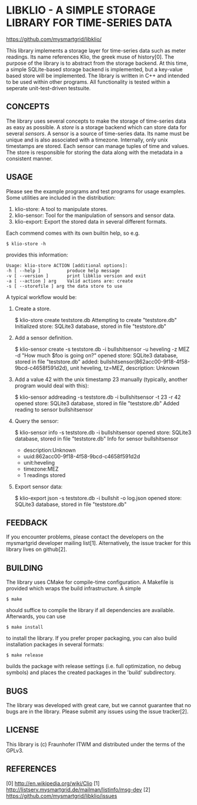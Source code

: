 # LIBKLIO - A SIMPLE STORAGE LIBRARY FOR TIME-SERIES DATA

  https://github.com/mysmartgrid/libklio/

This library implements a storage layer for time-series data such as
meter readings. Its name references Klio, the greek muse of history[0].
The purpose of the library is to abstract from the storage backend. At
this time, a simple SQLite-based storage backend is implemented, but a
key-value based store will be implemented. The library is written in
C++ and intended to be used within other programs. All functionality is
tested within a seperate unit-test-driven testsuite.

## CONCEPTS
The library uses several concepts to make the storage of time-series
data as easy as possible. A *store* is a storage backend which can store
data for several *sensors*. A sensor is a source of time-series data.
Its name must be unique and is also associated with a timezone.
Internally, only unix timestamps are stored. Each sensor can manage
tuples of time and values. The store is responsible for storing the data
along with the metadata in a consistent manner.

## USAGE
Please see the example programs and test programs for usage examples.
Some utilities are included in the distribution:

1. klio-store: A tool to manipulate stores.
2. klio-sensor: Tool for the manipulation of sensors and sensor data.
3. klio-export: Export the stored data in several different formats.

Each commend comes with its own builtin help, so e.g.

    $ klio-store -h

provides this information:

    Usage: klio-store ACTION [additional options]:
    -h [ --help ]          produce help message
    -v [ --version ]       print libklio version and exit
    -a [ --action ] arg    Valid actions are: create
    -s [ --storefile ] arg the data store to use

A typical workflow would be:
1. Create a store.

    $ klio-store create teststore.db
    Attempting to create "teststore.db"
    Initialized store: SQLite3 database, stored in file "teststore.db"

2. Add a sensor definition.

    $ klio-sensor create -s teststore.db -i bullshitsensor -u heveling -z MEZ \
      -d "How much $foo is going on?" 
    opened store: SQLite3 database, stored in file "teststore.db"
    added: bullshitsensor(862acc00-9f18-4f58-9bcd-c4658f591d2d), unit heveling, 
    tz=MEZ, description: Unknown

3. Add a value 42 with the unix timestamp 23 manually (typically, another 
    program would deal with this):

    $ klio-sensor addreading -s teststore.db -i bullshitsensor -t 23 -r 42
    opened store: SQLite3 database, stored in file "teststore.db"
    Added reading to sensor bullshitsensor

4. Query the sensor:

    $ klio-sensor info -s teststore.db -i bullshitsensor
    opened store: SQLite3 database, stored in file "teststore.db"
    Info for sensor bullshitsensor
     * description:Unknown
     * uuid:862acc00-9f18-4f58-9bcd-c4658f591d2d
     * unit:heveling
     * timezone:MEZ
     * 1 readings stored

5. Export sensor data:

    $ klio-export json -s teststore.db -i bullshit -o log.json
    opened store: SQLite3 database, stored in file "teststore.db"


## FEEDBACK
  If you encounter problems, please contact the developers on the
  mysmartgrid developer mailing list[1]. Alternatively, the issue tracker
  for this library lives on github[2].

## BUILDING
The library uses CMake for compile-time configuration. A Makefile is
provided which wraps the build infrastructure. A simple

    $ make

should suffice to compile the library if all dependencies are available.
Afterwards, you can use

    $ make install

to install the library. If you prefer proper packaging, you can also
build installation packages in several formats:

    $ make release

builds the package with release settings (i.e. full optimization, no
debug symbols) and places the created packages in the 'build'
subdirectory.

## BUGS 
The library was developed with great care, but we cannot guarantee that
no bugs are in the library. Please submit any issues using the issue
tracker[2].

## LICENSE
This library is (c) Fraunhofer ITWM and distributed under the terms of
the GPLv3.

## REFERENCES
[0] http://en.wikipedia.org/wiki/Clio
[1] http://listserv.mysmartgrid.de/mailman/listinfo/msg-dev
[2] https://github.com/mysmartgrid/libklio/issues
